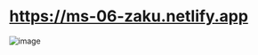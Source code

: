 # https://ms-06-zaku.netlify.app 
![image](https://github.com/davidhaoyan/zakuModel/assets/60042375/8a74bb96-0f8c-4eb0-97ce-9c59348e37f0)
